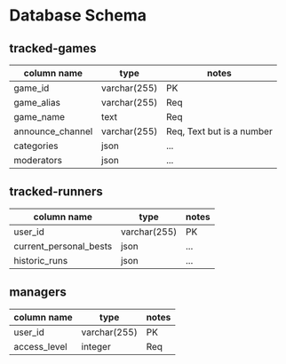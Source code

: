 # Database Schema

## tracked-games
| column name      | type         | notes |  
| ---------------- | ------------ | ---   |  
| game_id          | varchar(255) | PK    |
| game_alias       | varchar(255) | Req   |
| game_name        | text         | Req   |
| announce_channel | varchar(255) | Req, Text but is a number   |
| categories       | json         | ...   |
| moderators       | json         | ...   |

## tracked-runners
| column name            | type         | notes |
| ---------------------- | ------------ | ---   |
| user_id                | varchar(255) | PK    |
| current_personal_bests | json         | ...   |
| historic_runs          | json         | ...   |

## managers
| column name  | type         | notes |
| ------------ | ------------ | ----- |
| user_id      | varchar(255) | PK    |
| access_level | integer      | Req   |
